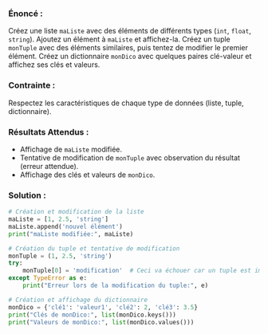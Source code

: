 
### Énoncé :

Créez une liste `maListe` avec des éléments de différents types (`int`, `float`, `string`). Ajoutez un élément à `maListe` et affichez-la.
Créez un tuple `monTuple` avec des éléments similaires, puis tentez de modifier le premier élément.
Créez un dictionnaire `monDico` avec quelques paires clé-valeur et affichez ses clés et valeurs.

### Contrainte : 

Respectez les caractéristiques de chaque type de données (liste, tuple, dictionnaire).

### Résultats Attendus :

- Affichage de `maListe` modifiée.
- Tentative de modification de `monTuple` avec observation du résultat (erreur attendue).
- Affichage des clés et valeurs de `monDico`.

### Solution :

```python
# Création et modification de la liste
maListe = [1, 2.5, 'string']
maListe.append('nouvel élément')
print("maListe modifiée:", maListe)

# Création du tuple et tentative de modification
monTuple = (1, 2.5, 'string')
try:
    monTuple[0] = 'modification'  # Ceci va échouer car un tuple est immuable
except TypeError as e:
    print("Erreur lors de la modification du tuple:", e)

# Création et affichage du dictionnaire
monDico = {'clé1': 'valeur1', 'clé2': 2, 'clé3': 3.5}
print("Clés de monDico:", list(monDico.keys()))
print("Valeurs de monDico:", list(monDico.values()))
```

